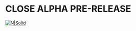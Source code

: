 # CLOSE ALPHA PRE-RELEASE

[![N|Solid](http://advbh.com/images/confidential.png)](https://nodesource.com/products/nsolid)

### 


